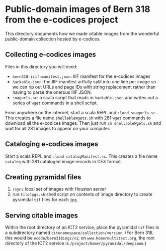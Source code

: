 # Public-domain images of Bern 318 from the e-codices project

This directory documents how we made citable images from the wonderful public-domain collection hosted by e-codices.


## Collecting e-codices images

Files in this directory you will need:

-  `bern318-iiif-manifest.json`:  IIIF manifest for the e-codices images
-  `hackable.json`: the IIIF manifest artfully split into one line per image so we can rip out URLs and page IDs with string replacement rather than having to parse the onerous IIIF JSON.
-   `snagurls.sc`:  a scala script that reads in `hackable.json` and writes out a series of `wget` commands in a shell script.


From anywhere on the internet, start a scala REPL and `:load snagurls.sc`. This creates a file name `shellableWgets.sh` with 281 `wget` commands to download all the e-codices images.  Then just run `sh shellableWgets.sh` and wait for all 281 images to appear on your computer.

## Cataloging e-codices images

Start a scala REPL and `:load catalogManifest.sc`. This creates a file name `catalog` with 281 cataloged image records in CEX format.


## Creating pyramidal files

1.  `rsync` local set of images with Houston server
2.   run `tileJpgs.sh` shell script on contents of image directory to create pyramidal `tif` files for each `jpg`.

## Serving citable images

Within the root directory of an ICT2 service, place the pyramidal `tif` files in a subdirectory named `citenamespace/collection/version`.  (For Bern 318, this would be `ecode/bern318imgs/v1`;  on `www.homermultitext.org`, the root directory of the ICT2 service is `/project/homer/pyramidal/deepzoom`.)
